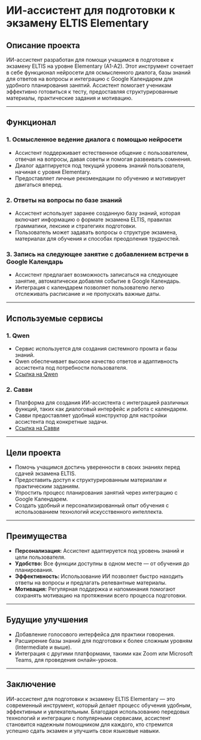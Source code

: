
# ИИ-ассистент для подготовки к экзамену ELTIS Elementary

## Описание проекта
ИИ-ассистент разработан для помощи учащимся в подготовке к экзамену ELTIS на уровне Elementary (A1-A2). Этот инструмент сочетает в себе функционал нейросети для осмысленного диалога, базы знаний для ответов на вопросы и интеграцию с Google Календарем для удобного планирования занятий. Ассистент помогает ученикам эффективно готовиться к тесту, предоставляя структурированные материалы, практические задания и мотивацию.

---

## Функционал

### 1. **Осмысленное ведение диалога с помощью нейросети**
   - Ассистент поддерживает естественное общение с пользователем, отвечая на вопросы, давая советы и помогая развеивать сомнения.
   - Диалог адаптируется под текущий уровень знаний пользователя, начиная с уровня Elementary.
   - Предоставляет личные рекомендации по обучению и мотивирует двигаться вперед.

### 2. **Ответы на вопросы по базе знаний**
   - Ассистент использует заранее созданную базу знаний, которая включает информацию о формате экзамена ELTIS, правилах грамматики, лексике и стратегиях подготовки.
   - Пользователь может задавать вопросы о структуре экзамена, материалах для обучения и способах преодоления трудностей.

### 3. **Запись на следующее занятие с добавлением встречи в Google Календарь**
   - Ассистент предлагает возможность записаться на следующее занятие, автоматически добавляя событие в Google Календарь.
   - Интеграция с календарем позволяет пользователю легко отслеживать расписание и не пропускать важные даты.

---

## Используемые сервисы

### 1. **Qwen**
   - Сервис используется для создания системного промта и базы знаний.
   - Qwen обеспечивает высокое качество ответов и адаптивность ассистента под потребности пользователя.
   - [Ссылка на Qwen](https://qwen.aliyun.com)

### 2. **Савви**
   - Платформа для создания ИИ-ассистента с интеграцией различных функций, таких как диалоговый интерфейс и работа с календарем.
   - Савви предоставляет удобный конструктор для настройки ассистента под конкретные задачи.
   - [Ссылка на Савви](https://savi.ai)

---

## Цели проекта
- Помочь учащимся достичь уверенности в своих знаниях перед сдачей экзамена ELTIS.
- Предоставить доступ к структурированным материалам и практическим заданиям.
- Упростить процесс планирования занятий через интеграцию с Google Календарем.
- Создать удобный и персонализированный опыт обучения с использованием технологий искусственного интеллекта.

---

## Преимущества
- **Персонализация:** Ассистент адаптируется под уровень знаний и цели пользователя.
- **Удобство:** Все функции доступны в одном месте — от обучения до планирования.
- **Эффективность:** Использование ИИ позволяет быстро находить ответы на вопросы и предлагать релевантные материалы.
- **Мотивация:** Регулярная поддержка и напоминания помогают сохранять мотивацию на протяжении всего процесса подготовки.

---

## Будущие улучшения
- Добавление голосового интерфейса для практики говорения.
- Расширение базы знаний для подготовки к более сложным уровням (Intermediate и выше).
- Интеграция с другими платформами, такими как Zoom или Microsoft Teams, для проведения онлайн-уроков.

---

## Заключение
ИИ-ассистент для подготовки к экзамену ELTIS Elementary — это современный инструмент, который делает процесс обучения удобным, эффективным и увлекательным. Благодаря использованию передовых технологий и интеграции с популярными сервисами, ассистент становится надежным помощником для каждого, кто стремится успешно сдать экзамен и улучшить свои языковые навыки.

